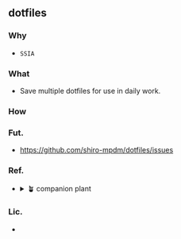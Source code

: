 ## dotfiles
### Why
- `SSIA`

### What
- Save multiple dotfiles for use in daily work.

<!--
## How to use
https://docs.github.com/get-started/writing-on-github/working-with-advanced-formatting/creating-diagrams#creating-mermaid-diagrams
-->
### How

### Fut.
- https://github.com/shiro-mpdm/dotfiles/issues

### Ref.
- <details>
    <summary> 🪴 companion plant </summary>
    
        ※ いいな~と思った方々の個人的覚書

    - https://github.com/mhanberg/.dotfiles
    - https://github.com/yutkat/dotfiles
    - https://github.com/mollifier/config 
    - https://github.com/disk-inue/dotfiles cf.[Zenn](https://zenn.dev/monicle/articles/59ff479ae51c66)
    - https://github.com/shiro/dotfiles
    - https://github.com/botamotch/dotfiles cf.[Zenn](https://zenn.dev/botamotch/articles/e7960f0dc84d8b)
    - https://github.com/ayuukumakuma/dotfiles cf.[Zenn](https://zenn.dev/ayuu/scraps/4e66fbba691781)
    - https://github.com/rainbartown/dotfiles-sample cf.[Qiita](https://qiita.com/rainbartown/items/d7f59fe4047733c14e8b)
    - https://github.com/dtan4/dot.zsh
    - https://github.com/kachick/dotfiles
    - https://github.com/hendrikmi/dotfiles cf.[Youtube](https://www.youtube.com/@henrymisc)
    - https://github.com/b3nj5m1n/dotfiles/
    - https://github.com/JunichiIto/dotfiles/
    - https://github.com/ysm001/dotfiles/ cf.[Qiita](https://qiita.com/ysm001/items/8ae97cfdaae3f5fe79f4#neocomplete--neocomplcache)    

    </details>

### Lic.
- 

